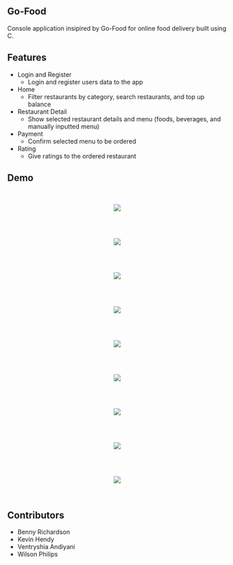 ## Go-Food
Console application insipired by Go-Food for online food delivery built using C.

## Features
* Login and Register
  * Login and register users data to the app
* Home
  * Filter restaurants by category, search restaurants, and top up balance
* Restaurant Detail
  * Show selected restaurant details and menu (foods, beverages, and manually inputted menu)
* Payment
  * Confirm selected menu to be ordered 
* Rating
  * Give ratings to the ordered restaurant

## Demo

<br>
<p align="center">
  <img src="docs/1.png">
</p>
<br>

<br>
<p align="center">
  <img src="docs/2.png">
</p>
<br>

<br>
<p align="center">
  <img src="docs/3.png">
</p>
<br>

<br>
<p align="center">
  <img src="docs/4.png">
</p>
<br>

<br>
<p align="center">
  <img src="docs/5.png">
</p>
<br>

<br>
<p align="center">
  <img src="docs/6.png">
</p>
<br>

<br>
<p align="center">
  <img src="docs/7.png">
</p>
<br>

<br>
<p align="center">
  <img src="docs/8.png">
</p>
<br>

<br>
<p align="center">
  <img src="docs/9.png">
</p>
<br>

## Contributors
* Benny Richardson
* Kevin Hendy
* Ventryshia Andiyani
* Wilson Philips
